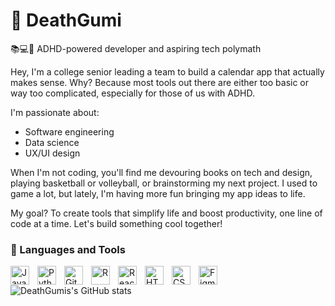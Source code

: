 # 🚀 DeathGumi


📚💻🏀 ADHD-powered developer and aspiring tech polymath

Hey, I'm a college senior leading a team to build a calendar app that actually makes sense. Why? Because most tools out there are either too basic or way too complicated, especially for those of us with ADHD.

I'm passionate about:
- Software engineering
- Data science
- UX/UI design

When I'm not coding, you'll find me devouring books on tech and design, playing basketball or volleyball, or brainstorming my next project. I used to game a lot, but lately, I'm having more fun bringing my app ideas to life.

My goal? To create tools that simplify life and boost productivity, one line of code at a time. Let's build something cool together!

### 🧰 Languages and Tools

<img align="left" alt="JavaScript" width="30px" style="padding-right:10px;" src="https://cdn.jsdelivr.net/gh/devicons/devicon/icons/javascript/javascript-plain.svg" />
<img align="left" alt="Python" width="30px" style="padding-right:10px;" src="https://cdn.jsdelivr.net/gh/devicons/devicon/icons/python/python-plain.svg" />
<img align="left" alt="Git" width="30px" style="padding-right:10px;" src="https://cdn.jsdelivr.net/gh/devicons/devicon/icons/git/git-original.svg" />
<img align="left" alt="R" width="30px" style="padding-right:10px;" src="https://cdn.jsdelivr.net/gh/devicons/devicon/icons/rstudio/rstudio-original.svg" />
<img align="left" alt="React" width="30px" style="padding-right:10px;" src="https://cdn.jsdelivr.net/gh/devicons/devicon/icons/react/react-original.svg" />
<img align="left" alt="HTML" width="30px" style="padding-right:10px;" src="https://cdn.jsdelivr.net/gh/devicons/devicon/icons/html5/html5-plain.svg" />
<img align="left" alt="CSS" width="30px" style="padding-right:10px;" src="https://cdn.jsdelivr.net/gh/devicons/devicon/icons/css3/css3-plain.svg" />
<img align="left" alt="Figma" width="30px" style="padding-right:10px;" src="https://cdn.jsdelivr.net/gh/devicons/devicon/icons/figma/figma-original.svg" />
<br />

![DeathGumis's GitHub stats](https://github-readme-stats.vercel.app/api?username=deathgumi&show_icons=true&theme=shadow_red)

